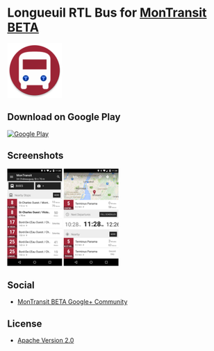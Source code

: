 # Longueuil RTL Bus for [MonTransit BETA](https://github.com/mtransitapps/mtransit-for-android)

<img width="25%" height="25%" src="https://raw.githubusercontent.com/mtransitapps/ca-longueuil-rtl-bus-android/master/pub/hi-res-app-icon.png"/>

## Download on Google Play

[![Google Play](https://developer.android.com/images/brand/en_app_rgb_wo_60.png)](https://play.google.com/store/apps/details?id=org.mtransit.android.ca_longueuil_rtl_bus)

## Screenshots

<img width="25%" height="25%" src="https://raw.githubusercontent.com/mtransitapps/ca-longueuil-rtl-bus-android/master/pub/screenshot-phone-1.png"/>
<img width="25%" height="25%" src="https://raw.githubusercontent.com/mtransitapps/ca-longueuil-rtl-bus-android/master/pub/screenshot-phone-2.png"/>

## Social

* [MonTransit BETA Google+ Community](https://plus.google.com/communities/111796337224469270605)

## License

* [Apache Version 2.0](http://www.apache.org/licenses/LICENSE-2.0.html)
